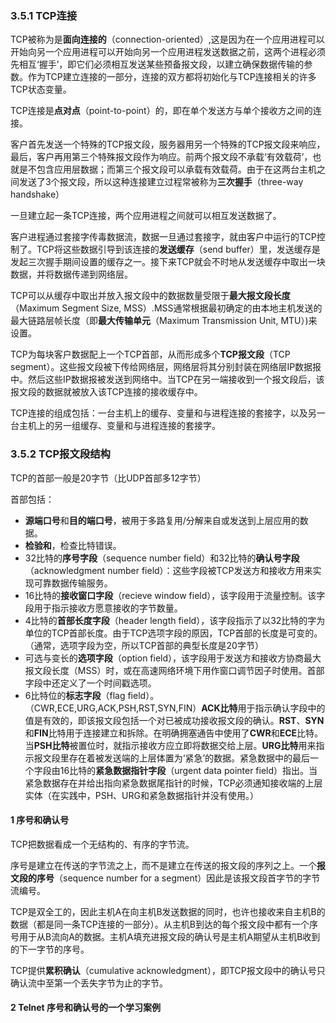 ### 3.5.1 TCP连接

TCP被称为是**面向连接的**（connection-oriented）,这是因为在一个应用进程可以开始向另一个应用进程可以开始向另一个应用进程发送数据之前，这两个进程必须先相互‘握手’，即它们必须相互发送某些预备报文段，以建立确保数据传输的参数。作为TCP建立连接的一部分，连接的双方都将初始化与TCP连接相关的许多TCP状态变量。

TCP连接是**点对点**（point-to-point）的，即在单个发送方与单个接收方之间的连接。

客户首先发送一个特殊的TCP报文段，服务器用另一个特殊的TCP报文段来响应，最后，客户再用第三个特殊报文段作为响应。前两个报文段不承载‘有效载荷’，也就是不包含应用层数据；而第三个报文段可以承载有效载荷。由于在这两台主机之间发送了3个报文段，所以这种连接建立过程常被称为**三次握手**（three-way handshake）

一旦建立起一条TCP连接，两个应用进程之间就可以相互发送数据了。

客户进程通过套接字传毒数据流，数据一旦通过套接字，就由客户中运行的TCP控制了。TCP将这些数据引导到该连接的**发送缓存**（send buffer）里，发送缓存是发起三次握手期间设置的缓存之一。接下来TCP就会不时地从发送缓存中取出一块数据，并将数据传递到网络层。

TCP可以从缓存中取出并放入报文段中的数据数量受限于**最大报文段长度**（Maximum Segment Size, MSS）.MSS通常根据最初确定的由本地主机发送的最大链路层帧长度（即**最大传输单元**（Maximum Transmission Unit, MTU）)来设置。

TCP为每块客户数据配上一个TCP首部，从而形成多个**TCP报文段**（TCP segment）。这些报文段被下传给网络层，网络层将其分别封装在网络层IP数据报中。然后这些IP数据报被发送到网络中。当TCP在另一端接收到一个报文段后，该报文段的数据就被放入该TCP连接的接收缓存中。

TCP连接的组成包括：一台主机上的缓存、变量和与进程连接的套接字，以及另一台主机上的另一组缓存、变量和与进程连接的套接字。

### 3.5.2 TCP报文段结构

TCP的首部一般是20字节（比UDP首部多12字节）

首部包括：
+ **源端口号**和**目的端口号**，被用于多路复用/分解来自或发送到上层应用的数据。
+ **检验和**，检查比特错误。
+ 32比特的**序号字段**（sequence number field）和32比特的**确认号字段**（acknowledgment number field）：这些字段被TCP发送方和接收方用来实现可靠数据传输服务。
+ 16比特的**接收窗口字段**（recieve window field），该字段用于流量控制。该字段用于指示接收方愿意接收的字节数量。
+ 4比特的**首部长度字段**（header length field），该字段指示了以32比特的字为单位的TCP首部长度。由于TCP选项字段的原因，TCP首部的长度是可变的。（通常，选项字段为空，所以TCP首部的典型长度是20字节）
+ 可选与变长的**选项字段**（option field），该字段用于发送方和接收方协商最大报文段长度（MSS）时，或在高速网络环境下用作窗口调节因子时使用。首部字段中还定义了一个时间戳选项。
+ 6比特位的**标志字段**（flag field）。（CWR,ECE,URG,ACK,PSH,RST,SYN,FIN）**ACK比特**用于指示确认字段中的值是有效的，即该报文段包括一个对已被成功接收报文段的确认。**RST**、**SYN**和**FIN**比特用于连接建立和拆除。在明确拥塞通告中使用了**CWR**和**ECE**比特。当**PSH比特**被置位时，就指示接收方应立即将数据交给上层。**URG比特**用来指示报文段里存在着被发送端的上层体置为‘紧急’的数据。紧急数据中的最后一个字段由16比特的**紧急数据指针字段**（urgent data pointer field）指出。当紧急数据存在并给出指向紧急数据尾指针的时候，TCP必须通知接收端的上层实体（在实践中，PSH、URG和紧急数据指针并没有使用。）

#### 1 序号和确认号

TCP把数据看成一个无结构的、有序的字节流。

序号是建立在传送的字节流之上，而不是建立在传送的报文段的序列之上。一个**报文段的序号**（sequence number for a segment）因此是该报文段首字节的字节流编号。

TCP是双全工的，因此主机A在向主机B发送数据的同时，也许也接收来自主机B的数据（都是同一条TCP连接的一部分）。从主机B到达的每个报文段中都有一个序号用于从B流向A的数据。主机A填充进报文段的确认号是主机A期望从主机B收到的下一字节的序号。

TCP提供**累积确认**（cumulative acknowledgment），即TCP报文段中的确认号只确认流中至第一个丢失字节为止的字节。

#### 2 Telnet 序号和确认号的一个学习案例

